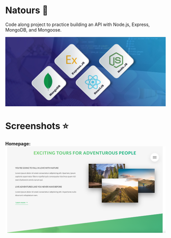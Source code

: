 # **Natours** 🚀

Code along project to practice building an API with Node.js, Express, MongoDB, and Mongoose.

<p align="center">
  <img src="./images/mern.jpeg" width="1200">
</p>

# **Screenshots** ⭐️

**Homepage:**
<img src="./images/natours.homepage.png" width="1200">

